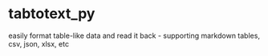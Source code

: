 # tabtotext_py
easily format table-like data and read it back - supporting markdown tables, csv, json, xlsx, etc

